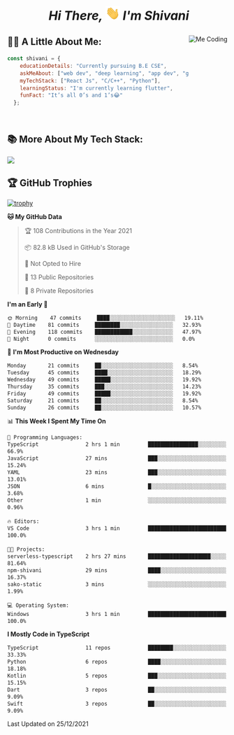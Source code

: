 # <p align="center">️ _Hi There, <img src="https://raw.githubusercontent.com/SanjayDevTech/SanjayDevTech/master/assets/wave.gif" alt="waving hand" width="33px"> I'm Shivani_</p>

<img align="right" alt="Me Coding" height="200" src="https://media.giphy.com/media/L1R1tvI9svkIWwpVYr/giphy.gif">

## 👩‍💻 **A Little About Me:**
```jsx
const shivani = {
    educationDetails: "Currently pursuing B.E CSE",
    askMeAbout: ["web dev", "deep learning", "app dev", "gardening"],
    myTechStack: ["React Js", "C/C++", "Python"],
    learningStatus: "I'm currently learning flutter",
    funFact: "It’s all 0’s and 1’s😂"
  };
```

<br/>

## 📚 **More About My Tech Stack:**

   <img align="center" src="https://github-readme-stats.vercel.app/api/top-langs/?username=shivu-srk&layout=compact&theme=vue-dark"/>
   <br/>
   
## 🏆 GitHub Trophies

[![trophy](https://github-profile-trophy.vercel.app/?username=shivu-srk&theme=nord&column=7)](https://github.com/ryo-ma/github-profile-trophy)

<!--START_SECTION:waka-->
**🐱 My GitHub Data** 

> 🏆 108 Contributions in the Year 2021
 > 
> 📦 82.8 kB Used in GitHub's Storage 
 > 
> 🚫 Not Opted to Hire
 > 
> 📜 13 Public Repositories 
 > 
> 🔑 8 Private Repositories  
 > 
**I'm an Early 🐤** 

```text
🌞 Morning    47 commits     ████░░░░░░░░░░░░░░░░░░░░░   19.11% 
🌆 Daytime    81 commits     ████████░░░░░░░░░░░░░░░░░   32.93% 
🌃 Evening    118 commits    ████████████░░░░░░░░░░░░░   47.97% 
🌙 Night      0 commits      ░░░░░░░░░░░░░░░░░░░░░░░░░   0.0%

```
📅 **I'm Most Productive on Wednesday** 

```text
Monday       21 commits     ██░░░░░░░░░░░░░░░░░░░░░░░   8.54% 
Tuesday      45 commits     ████░░░░░░░░░░░░░░░░░░░░░   18.29% 
Wednesday    49 commits     █████░░░░░░░░░░░░░░░░░░░░   19.92% 
Thursday     35 commits     ███░░░░░░░░░░░░░░░░░░░░░░   14.23% 
Friday       49 commits     █████░░░░░░░░░░░░░░░░░░░░   19.92% 
Saturday     21 commits     ██░░░░░░░░░░░░░░░░░░░░░░░   8.54% 
Sunday       26 commits     ██░░░░░░░░░░░░░░░░░░░░░░░   10.57%

```


📊 **This Week I Spent My Time On** 

```text
💬 Programming Languages: 
TypeScript               2 hrs 1 min         ████████████████░░░░░░░░░   66.9% 
JavaScript               27 mins             ███░░░░░░░░░░░░░░░░░░░░░░   15.24% 
YAML                     23 mins             ███░░░░░░░░░░░░░░░░░░░░░░   13.01% 
JSON                     6 mins              █░░░░░░░░░░░░░░░░░░░░░░░░   3.68% 
Other                    1 min               ░░░░░░░░░░░░░░░░░░░░░░░░░   0.96%

🔥 Editors: 
VS Code                  3 hrs 1 min         █████████████████████████   100.0%

🐱‍💻 Projects: 
serverless-typescript    2 hrs 27 mins       ████████████████████░░░░░   81.64% 
npm-shivani              29 mins             ████░░░░░░░░░░░░░░░░░░░░░   16.37% 
sako-static              3 mins              ░░░░░░░░░░░░░░░░░░░░░░░░░   1.99%

💻 Operating System: 
Windows                  3 hrs 1 min         █████████████████████████   100.0%

```

**I Mostly Code in TypeScript** 

```text
TypeScript               11 repos            ████████░░░░░░░░░░░░░░░░░   33.33% 
Python                   6 repos             ████░░░░░░░░░░░░░░░░░░░░░   18.18% 
Kotlin                   5 repos             ███░░░░░░░░░░░░░░░░░░░░░░   15.15% 
Dart                     3 repos             ██░░░░░░░░░░░░░░░░░░░░░░░   9.09% 
Swift                    3 repos             ██░░░░░░░░░░░░░░░░░░░░░░░   9.09%

```



 Last Updated on 25/12/2021
<!--END_SECTION:waka-->
